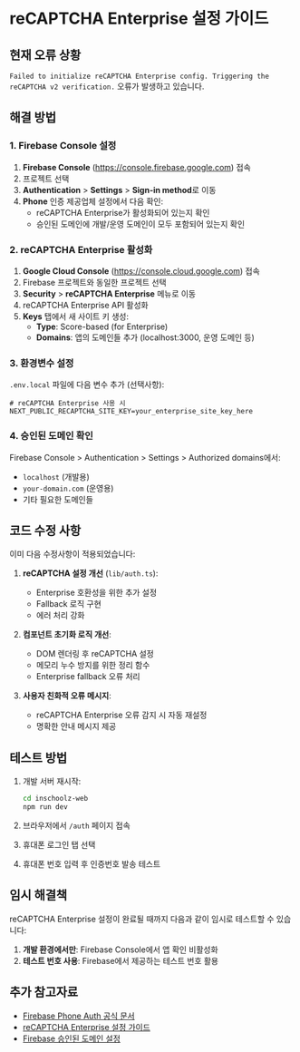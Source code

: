 # reCAPTCHA Enterprise 설정 가이드

## 현재 오류 상황
`Failed to initialize reCAPTCHA Enterprise config. Triggering the reCAPTCHA v2 verification.` 오류가 발생하고 있습니다.

## 해결 방법

### 1. Firebase Console 설정

1. **Firebase Console** (https://console.firebase.google.com) 접속
2. 프로젝트 선택
3. **Authentication** > **Settings** > **Sign-in method**로 이동
4. **Phone** 인증 제공업체 설정에서 다음 확인:
   - reCAPTCHA Enterprise가 활성화되어 있는지 확인
   - 승인된 도메인에 개발/운영 도메인이 모두 포함되어 있는지 확인

### 2. reCAPTCHA Enterprise 활성화

1. **Google Cloud Console** (https://console.cloud.google.com) 접속
2. Firebase 프로젝트와 동일한 프로젝트 선택
3. **Security** > **reCAPTCHA Enterprise** 메뉴로 이동
4. reCAPTCHA Enterprise API 활성화
5. **Keys** 탭에서 새 사이트 키 생성:
   - **Type**: Score-based (for Enterprise)
   - **Domains**: 앱의 도메인들 추가 (localhost:3000, 운영 도메인 등)

### 3. 환경변수 설정

`.env.local` 파일에 다음 변수 추가 (선택사항):
```env
# reCAPTCHA Enterprise 사용 시
NEXT_PUBLIC_RECAPTCHA_SITE_KEY=your_enterprise_site_key_here
```

### 4. 승인된 도메인 확인

Firebase Console > Authentication > Settings > Authorized domains에서:
- `localhost` (개발용)
- `your-domain.com` (운영용)
- 기타 필요한 도메인들

## 코드 수정 사항

이미 다음 수정사항이 적용되었습니다:

1. **reCAPTCHA 설정 개선** (`lib/auth.ts`):
   - Enterprise 호환성을 위한 추가 설정
   - Fallback 로직 구현
   - 에러 처리 강화

2. **컴포넌트 초기화 로직 개선**:
   - DOM 렌더링 후 reCAPTCHA 설정
   - 메모리 누수 방지를 위한 정리 함수
   - Enterprise fallback 오류 처리

3. **사용자 친화적 오류 메시지**:
   - reCAPTCHA Enterprise 오류 감지 시 자동 재설정
   - 명확한 안내 메시지 제공

## 테스트 방법

1. 개발 서버 재시작:
   ```bash
   cd inschoolz-web
   npm run dev
   ```

2. 브라우저에서 `/auth` 페이지 접속
3. 휴대폰 로그인 탭 선택
4. 휴대폰 번호 입력 후 인증번호 발송 테스트

## 임시 해결책

reCAPTCHA Enterprise 설정이 완료될 때까지 다음과 같이 임시로 테스트할 수 있습니다:

1. **개발 환경에서만**: Firebase Console에서 앱 확인 비활성화
2. **테스트 번호 사용**: Firebase에서 제공하는 테스트 번호 활용

## 추가 참고자료

- [Firebase Phone Auth 공식 문서](https://firebase.google.com/docs/auth/web/phone-auth)
- [reCAPTCHA Enterprise 설정 가이드](https://cloud.google.com/recaptcha-enterprise/docs/quickstart)
- [Firebase 승인된 도메인 설정](https://firebase.google.com/docs/auth/web/auth-domain-customization)
